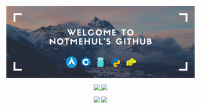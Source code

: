 [![Banner](https://github.com/notmehul/notmehul/blob/master/welcomebanner.png)](https://www.youtube.com/watch?v=dQw4w9WgXcQ)

<p align='center'>
    <a href="https://notmehul.github.io">
        <img src="https://img.shields.io/website?style=for-the-badge&up_message=online&url=https%3A%2F%2Fnotmehul.github.io">
    </a>
    <a href="https://github.com/notmehul/ama">
        <img src="https://img.shields.io/badge/Ask%20me-anything-1abc9c.svg">
    </a>
</p>
<p align='center'>
    <img src="https://forthebadge.com/images/badges/built-with-love.svg">
    <img src="https://forthebadge.com/images/badges/certified-snoop-lion.svg">
</p>
